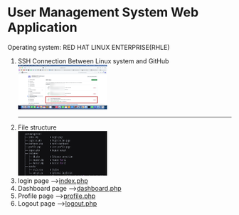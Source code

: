 <h1>User Management System Web Application</h1>
Operating system: RED HAT LINUX ENTERPRISE(RHLE)
<OL>
  <li> SSH Connection Between Linux system and GitHub</li>
  <img src="./assets/SSH.png" height="100" width="200" alt=" SSH connection image">
  <hr>
<li> File structure</li>
  <img src="./assets/File.jpg" height="100" width="200" alt=" SSH connection image">
<li> login page --><a href="index.php">index.php</a></li>
<li> Dashboard page --><a href="dashboard.php">dashboard.php</a></li>
  <li>Profile page --><a href="profile.php">profile.php</a></li>
  <li>Logout page --><a href="logout.php">logout.php</a></li>
</OL>

